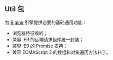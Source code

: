 Util 包
---

为 [Bigine](https://github.com/dahaode/bigine) 引擎提供必要的基础通用功能：

* 浏览器特征嗅听；
* 兼容 IE9 的远端请求组件统一封装；
* 兼容 IE9 的 Promise 支持；
* 兼容 ECMAScript 3 的数组和对象遍历方法补丁。
